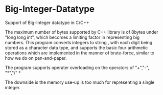 # Big-Integer-Datatype
Support of Big-Integer datatype in C/C++

The maximum number of bytes supported by C++ library is of 8bytes under "long long int", which becomes a limiting factor in representing big numbers.
This program converts integers to string , with each digit being stored as a character data type, and supports the basic four arithmetic operations which are implemented in the manner of brute-force, similar to how we do on pen-and-paper.

The program supports operater overloading on the operators of "+","-", "*","/"                                                                                        *

The downside is the memory use-up is too much for representing a single integer.


